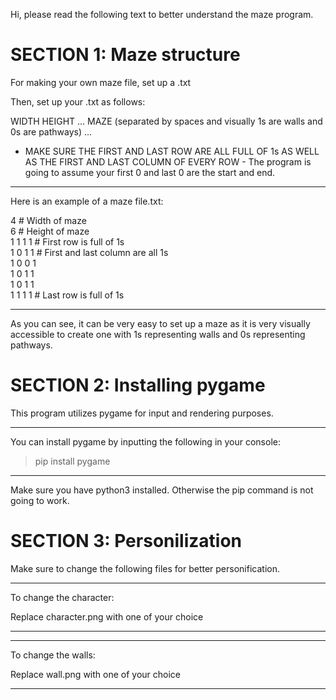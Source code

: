 Hi, please read the following text to better understand the maze program.



# SECTION 1: Maze structure


For making your own maze file, set up a .txt

Then, set up your .txt as follows:

WIDTH
HEIGHT
...
MAZE (separated by spaces and visually 1s are walls and 0s are pathways)
...

- MAKE SURE THE FIRST AND LAST ROW ARE ALL FULL OF 1s AS WELL AS THE FIRST AND LAST COLUMN OF EVERY ROW -
The program is going to assume your first 0 and last 0 are the start and end.

___________________________
Here is an example of a maze file.txt:

4 # Width of maze <br>
6 # Height of maze <br>
1 1 1 1 # First row is full of 1s <br> 
1 0 1 1 # First and last column are all 1s <br> 
1 0 0 1 <br>
1 0 1 1 <br>
1 0 1 1 <br>
1 1 1 1 # Last row is full of 1s <br>

__________________________

As you can see, it can be very easy to set up a maze as it is very visually accessible to create one with 1s representing walls and 0s representing pathways.




# SECTION 2: Installing pygame

This program utilizes pygame for input and rendering purposes. 

___________________________
You can install pygame by inputting the following in your console:

> pip install pygame
___________________________

Make sure you have python3 installed. Otherwise the pip command is not going to work.




# SECTION 3: Personilization

Make sure to change the following files for better personification.

___________________________
To change the character:

Replace character.png with one of your choice
___________________________
___________________________
To change the walls:

Replace wall.png with one of your choice
___________________________


